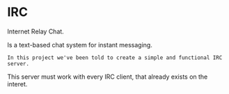 # IRC
Internet Relay Chat.
	
Is a text-based chat system for instant messaging.

	In this project we've been told to create a simple and functional IRC server.

This server must work with every IRC client, that already exists on the interet.


